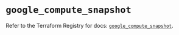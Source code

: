 # `google_compute_snapshot`

Refer to the Terraform Registry for docs: [`google_compute_snapshot`](https://registry.terraform.io/providers/hashicorp/google/6.48.0/docs/resources/compute_snapshot).
